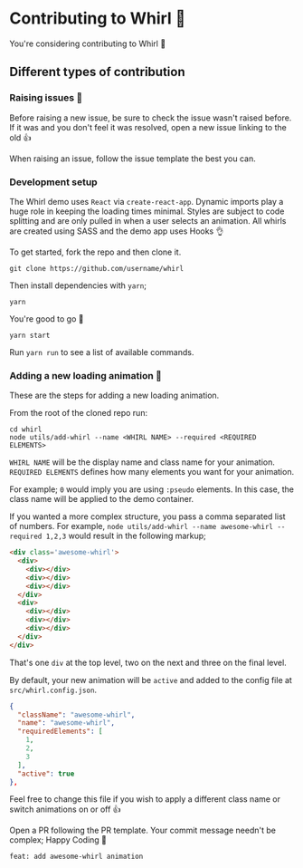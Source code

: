 # Contributing to Whirl 💪

You're considering contributing to Whirl 🎉

## Different types of contribution

### Raising issues 🐛
Before raising a new issue, be sure to check the issue wasn't raised before. If it was and you don't feel it was resolved, open a new issue linking to the old 👍

When raising an issue, follow the issue template the best you can.

### Development setup
The Whirl demo uses `React` via `create-react-app`. Dynamic imports play a huge role in keeping the loading times minimal. Styles are subject to code splitting and are only pulled in when a user selects an animation. All whirls are created using SASS and the demo app uses Hooks 👌

To get started, fork the repo and then clone it.
```shell
git clone https://github.com/username/whirl
```
Then install dependencies with `yarn`;
```shell
yarn
```
You're good to go 🙌
```shell
yarn start
```
Run `yarn run` to see a list of available commands.

### Adding a new loading animation 👟
These are the steps for adding a new loading animation.

From the root of the cloned repo run:
```shell
cd whirl
node utils/add-whirl --name <WHIRL NAME> --required <REQUIRED ELEMENTS>
```
`WHIRL NAME` will be the display name and class name for your animation. `REQUIRED ELEMENTS` defines how many elements you want for your animation.

For example; `0` would imply you are using `:pseudo` elements. In this case, the class name will be applied to the demo container.

If you wanted a more complex structure, you pass a comma separated list of numbers. For example, `node utils/add-whirl --name awesome-whirl --required 1,2,3` would result in the following markup;
```html
<div class='awesome-whirl'>
  <div>
    <div></div>
    <div></div>
    <div></div>
  </div>
  <div>
    <div></div>
    <div></div>
    <div></div>
  </div>
</div>
```
That's one `div` at the top level, two on the next and three on the final level.

By default, your new animation will be `active` and added to the config file at `src/whirl.config.json`.
```json
{
  "className": "awesome-whirl",
  "name": "awesome-whirl",
  "requiredElements": [
    1,
    2,
    3
  ],
  "active": true
},
```
Feel free to change this file if you wish to apply a different class name or switch animations on or off 👍

Open a PR following the PR template. Your commit message needn't be complex; Happy Coding :jack_o_lantern:

`feat: add awesome-whirl animation`

